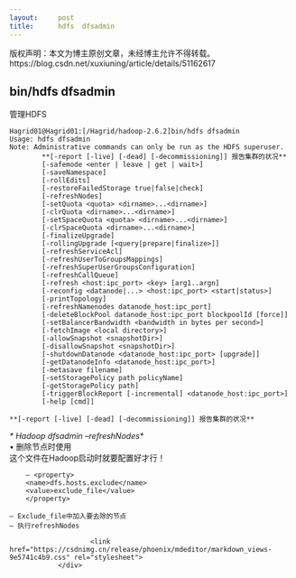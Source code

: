 ```yaml
---
layout:     post
title:      hdfs  dfsadmin
---
```

<div id="article_content" class="article_content clearfix csdn-tracking-statistics" data-pid="blog" data-mod="popu_307" data-dsm="post">
								<div class="article-copyright">
					版权声明：本文为博主原创文章，未经博主允许不得转载。					https://blog.csdn.net/xuxiuning/article/details/51162617				</div>
								            <div id="content_views" class="markdown_views prism-atom-one-dark">
							<!-- flowchart 箭头图标 勿删 -->
							<svg xmlns="http://www.w3.org/2000/svg" style="display: none;"><path stroke-linecap="round" d="M5,0 0,2.5 5,5z" id="raphael-marker-block" style="-webkit-tap-highlight-color: rgba(0, 0, 0, 0);"></path></svg>
							<h2 id="binhdfs-dfsadmin">bin/hdfs  dfsadmin</h2>

<p>管理HDFS</p>



<pre class="prettyprint"><code class=" hljs r">Hagrid01@Hagrid01:[/Hagrid/hadoop-<span class="hljs-number">2.6</span><span class="hljs-number">.2</span>]bin/hdfs dfsadmin
Usage: hdfs dfsadmin
Note: Administrative commands can only be run as the HDFS superuser.
        **[-report [-live] [-dead] [-decommissioning]] 报告集群的状况**
        [-safemode &lt;enter | leave | get | wait&gt;]
        [-saveNamespace]
        [-rollEdits]
        [-restoreFailedStorage true|false|check]
        [-refreshNodes]
        [-setQuota &lt;quota&gt; &lt;dirname&gt;<span class="hljs-keyword">...</span>&lt;dirname&gt;]
        [-clrQuota &lt;dirname&gt;<span class="hljs-keyword">...</span>&lt;dirname&gt;]
        [-setSpaceQuota &lt;quota&gt; &lt;dirname&gt;<span class="hljs-keyword">...</span>&lt;dirname&gt;]
        [-clrSpaceQuota &lt;dirname&gt;<span class="hljs-keyword">...</span>&lt;dirname&gt;]
        [-finalizeUpgrade]
        [-rollingUpgrade [&lt;query|prepare|finalize&gt;]]
        [-refreshServiceAcl]
        [-refreshUserToGroupsMappings]
        [-refreshSuperUserGroupsConfiguration]
        [-refreshCallQueue]
        [-refresh &lt;host:ipc_port&gt; &lt;key&gt; [arg1..argn]
        [-reconfig &lt;datanode|<span class="hljs-keyword">...</span>&gt; &lt;host:ipc_port&gt; &lt;start|status&gt;]
        [-printTopology]
        [-refreshNamenodes datanode_host:ipc_port]
        [-deleteBlockPool datanode_host:ipc_port blockpoolId [force]]
        [-setBalancerBandwidth &lt;bandwidth <span class="hljs-keyword">in</span> bytes per second&gt;]
        [-fetchImage &lt;local directory&gt;]
        [-allowSnapshot &lt;snapshotDir&gt;]
        [-disallowSnapshot &lt;snapshotDir&gt;]
        [-shutdownDatanode &lt;datanode_host:ipc_port&gt; [upgrade]]
        [-getDatanodeInfo &lt;datanode_host:ipc_port&gt;]
        [-metasave filename]
        [-setStoragePolicy path policyName]
        [-getStoragePolicy path]
        [-triggerBlockReport [-incremental] &lt;datanode_host:ipc_port&gt;]
        [-help [cmd]]</code></pre>

<pre><code>**[-report [-live] [-dead] [-decommissioning]] 报告集群的状况**
</code></pre>

<p><em>* Hadoop dfsadmin –refreshNodes*</em> <br>
• 删除节点时使用 <br>
这个文件在Hadoop启动时就要配置好才行！</p>

<pre class="prettyprint"><code class=" hljs xml">    – <span class="hljs-tag">&lt;<span class="hljs-title">property</span>&gt;</span>
    <span class="hljs-tag">&lt;<span class="hljs-title">name</span>&gt;</span>dfs.hosts.exclude<span class="hljs-tag">&lt;/<span class="hljs-title">name</span>&gt;</span>
    <span class="hljs-tag">&lt;<span class="hljs-title">value</span>&gt;</span>exclude_file<span class="hljs-tag">&lt;/<span class="hljs-title">value</span>&gt;</span>
    <span class="hljs-tag">&lt;/<span class="hljs-title">property</span>&gt;</span></code></pre>

<pre><code>– Exclude_file中加入要去除的节点
– 执行refreshNodes
</code></pre>            </div>
						<link href="https://csdnimg.cn/release/phoenix/mdeditor/markdown_views-9e5741c4b9.css" rel="stylesheet">
                </div>